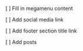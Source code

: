 [ ] Fill in megamenu content

[ ] Add social media link

[ ] Add footer section title link

[ ] Add posts